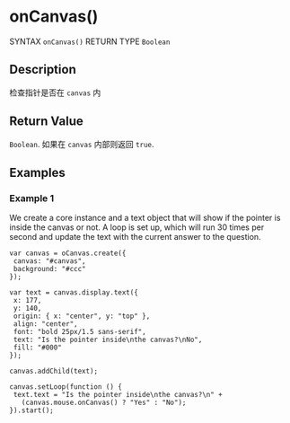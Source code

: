 # onCanvas()

SYNTAX `onCanvas()` RETURN TYPE `Boolean` 

## Description 

检查指针是否在 `canvas` 内

## Return Value

`Boolean`. 如果在 `canvas` 内部则返回 `true`. 

## Examples 

### Example 1

We create a core instance and a text object that will show if the pointer is inside the canvas or not. A loop is set up, which will run 30 times per second and update the text with the current answer to the question. 

```
var canvas = oCanvas.create({
 canvas: "#canvas",
 background: "#ccc"
});

var text = canvas.display.text({
 x: 177,
 y: 140,
 origin: { x: "center", y: "top" },
 align: "center",
 font: "bold 25px/1.5 sans-serif",
 text: "Is the pointer inside\nthe canvas?\nNo",
 fill: "#000"
});

canvas.addChild(text);

canvas.setLoop(function () {
 text.text = "Is the pointer inside\nthe canvas?\n" +
   (canvas.mouse.onCanvas() ? "Yes" : "No");
}).start();
```